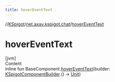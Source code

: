 ```yaml
---
title: hoverEventText -
---
```

//[KSpigot](../index.md)/[net.axay.kspigot.chat](index.md)/[hoverEventText](hover-event-text.md)



# hoverEventText  
[jvm]  
Content  
inline fun BaseComponent.[hoverEventText](hover-event-text.md)(builder: [KSpigotComponentBuilder](-k-spigot-component-builder/index.md).() -> [Unit](https://kotlinlang.org/api/latest/jvm/stdlib/kotlin/-unit/index.html))  




